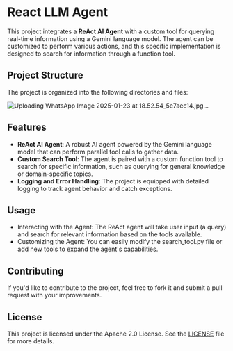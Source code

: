# React LLM Agent

This project integrates a **ReAct AI Agent** with a custom tool for querying real-time information using a Gemini language model. The agent can be customized to perform various actions, and this specific implementation is designed to search for information through a function tool.

## Project Structure

The project is organized into the following directories and files:

![Uploading WhatsApp Image 2025-01-23 at 18.52.54_5e7aec14.jpg…]()



## Features

- **ReAct AI Agent**: A robust AI agent powered by the Gemini language model that can perform parallel tool calls to gather data.
- **Custom Search Tool**: The agent is paired with a custom function tool to search for specific information, such as querying for general knowledge or domain-specific topics.
- **Logging and Error Handling**: The project is equipped with detailed logging to track agent behavior and catch exceptions.


## Usage
   - Interacting with the Agent: The ReAct agent will take user input (a query) and search for relevant information based on the tools available.
   - Customizing the Agent: You can easily modify the search_tool.py file or add new tools to expand the agent's capabilities.

     
## Contributing

If you'd like to contribute to the project, feel free to fork it and submit a pull request with your improvements.

## License

This project is licensed under the Apache 2.0 License. See the [LICENSE](./LICENSE) file for more details.




